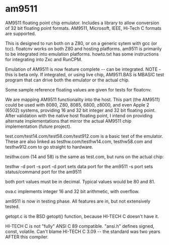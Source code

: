 # am9511
AM9511 floating point chip emulator. Includes a library to allow conversion of 32 bit floating point formats. AM9511,
Microsoft, IEEE, Hi-Tech C formats are supported.

This is designed to run both on a Z80, or on a generic sytem with gcc (or tcc). floatcnv works on both Z80 and hosting
platforms. am9511 is primarily to be integrated into emulation platforms. howto.txt has some instructions for integrating
into Zxc and RunCPM.

Emulation of AM9511 is now feature complete -- can be integrated. NOTE - this is beta only. If integrated, or using
live chip, AM9511.BAS is MBASIC test program that can drive both the emulator or the actual chip.

Some sample reference floating values are given for tests for floatcnv.

We are mapping AM9511 functionality into the host. This part (the AM9511) could be used with 8080, Z80, 8085, 6800,
z8000, and even Apple 2 (6502) systems, providing 16 and 32 bit integer and 32 bit floating point. After validation
with the native host floating point, I intend on providing alternate implementations that mirror the actual AM9511
chip implementation (future project).

test.com/test14.com/test58.com/test912.com  is a basic test of the emulator. These are also linked as testhw.com/testhw14.com,
testhw58.com and testhw912.com to go straight to hardware.

testhw.com (14 and 58) is the same as test.com, but runs on the actual chip:

  testhw -d port -s port
  -d port sets data port for the am9511
  -s port sets status/command port for the am9511

both port values must be in decimal. Typical values would be 80 and 81.

ova.c implements integer 16 and 32 bit arithmetic, with overflow.

am9511 is now in testing phase. All features are in, but not extensively tested.

getopt.c is the BSD getopt() function, because HI-TECH C doesn't have it.

HI-TECH C is not "fully" ANSI C 89 compatible. "ansi.h" defines signed,
const, volatile. Can't blame HI-TECH C 3.09 -- the standard was two years
AFTER this compiler.
